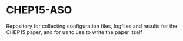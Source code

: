 CHEP15-ASO
==========

Repository for collecting configuration files, logfiles and results for the CHEP15 paper, and for us to use to write the paper itself
